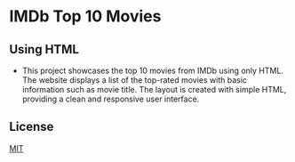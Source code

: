 # IMDb Top 10  Movies
## Using HTML

- This project showcases the top 10 movies from IMDb using only HTML. The website displays a list of the top-rated movies with basic information such as movie title. The layout is created with simple HTML, providing a clean and responsive user interface.
## License

[MIT](https://choosealicense.com/licenses/mit/)
